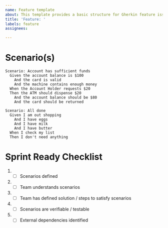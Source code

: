 ```yaml
---
name: Feature template
about: This template provides a basic structure for Gherkin feature issues.
title: 'Feature: '
labels: feature
assignees: 

---
```


<!--
Write the Gherkin feature in the title: "Feature: Account Holder withdraws cash"
-->

<!--
Acceptance criteria should be defined in a Gherkin syntax (Given, When, Then). Keep this simple.
-->

# Scenario(s)

```gherkin
Scenario: Account has sufficient funds
  Given the account balance is $100
    And the card is valid
    And the machine contains enough money
  When the Account Holder requests $20
  Then the ATM should dispense $20
    And the account balance should be $80
    And the card should be returned
```

```gherkin
Scenario: All done
  Given I am out shopping
    And I have eggs
    And I have milk
    And I have butter
  When I check my list
  Then I don't need anything
```

# Sprint Ready Checklist 
1. - [ ] Scenarios defined 
2. - [ ] Team understands scenarios
3. - [ ] Team has defined solution / steps to satisfy scenarios
4. - [ ] Scenarios are verifiable / testable 
5. - [ ] External dependencies identified
